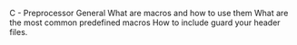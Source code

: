 C - Preprocessor
General
What are macros and how to use them
What are the most common predefined macros
How to include guard your header files.
